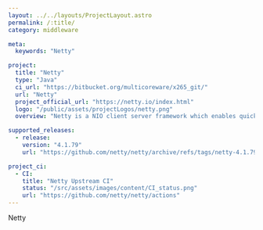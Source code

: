 ```yaml
---
layout: ../../layouts/ProjectLayout.astro
permalink: /:title/
category: middleware

meta:
  keywords: "Netty"

project:
  title: "Netty"
  type: "Java"
  ci_url: "https://bitbucket.org/multicoreware/x265_git/"
  url: "Netty"
  project_official_url: "https://netty.io/index.html"
  logo: "/public/assets/projectLogos/netty.png"
  overview: "Netty is a NIO client server framework which enables quick and easy development of network applications such as protocol servers and clients. It greatly simplifies and streamlines network programming such as TCP and UDP socket server."

supported_releases:
  - release:
    version: "4.1.79"
    url: "https://github.com/netty/netty/archive/refs/tags/netty-4.1.79.Final.tar.gz"

project_ci:
  - CI:
    title: "Netty Upstream CI"
    status: "/src/assets/images/content/CI_status.png"
    url: "https://github.com/netty/netty/actions"
---
```


<p>Netty</p>
